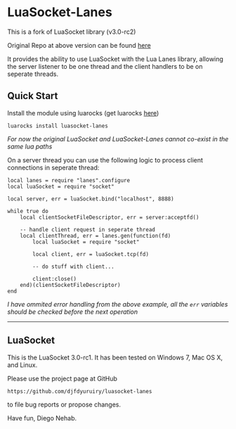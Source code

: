 # LuaSocket-Lanes

This is a fork of LuaSocket library (v3.0-rc2)

Original Repo at above version can be found [here](https://github.com/diegonehab/luasocket/tree/22cd5833fcc0e272f26004a79c8545e959ba406b)

It provides the ability to use LuaSocket with the Lua Lanes library, allowing 
the server listener to be one thread and the client handlers to be on seperate
threads.

## Quick Start

Install the module using luarocks (get luarocks [here](https://github.com/luarocks/luarocks/wiki/Download))

```{shell}
luarocks install luasocket-lanes
```

*For now the original LuaSocket and LuaSocket-Lanes cannot co-exist in the same lua paths*

On a server thread you can use the following logic to process client connections in seperate thread:

```{lua}
local lanes = require "lanes".configure
local luaSocket = require "socket"

local server, err = luaSocket.bind("localhost", 8888)

while true do
    local clientSocketFileDescriptor, err = server:acceptfd()

    -- handle client request in seperate thread
    local clientThread, err = lanes.gen(function(fd)
        local luaSocket = require "socket"
        
        local client, err = luaSocket.tcp(fd)

        -- do stuff with client...

        client:close()
    end)(clientSocketFileDescriptor)
end
```

*I have ommited error handling from the above example, all the ```err``` variables should be checked before the next operation*

----

## LuaSocket

This is the LuaSocket 3.0-rc1. It has been tested on Windows 7, Mac OS X,
and Linux. 

Please use the project page at GitHub 

    https://github.com/djfdyuruiry/luasocket-lanes

to file bug reports or propose changes. 

Have fun,
Diego Nehab.
